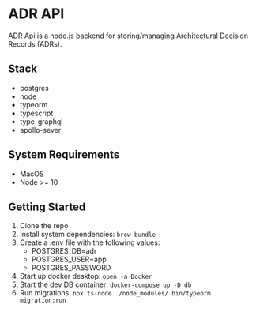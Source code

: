 # ADR API

ADR Api is a node.js backend for storing/managing Architectural Decision Records (ADRs).

## Stack

- postgres
- node
- typeorm
- typescript
- type-graphql
- apollo-sever

## System Requirements

- MacOS
- Node >= 10

## Getting Started

1. Clone the repo
2. Install system dependencies: `brew bundle`
3. Create a .env file with the following values:
   - POSTGRES_DB=adr
   - POSTGRES_USER=app
   - POSTGRES_PASSWORD
4. Start up docker desktop: `open -a Docker`
5. Start the dev DB container: `docker-compose up -D db`
6. Run migrations: `npx ts-node ./node_modules/.bin/typeorm migration:run`
